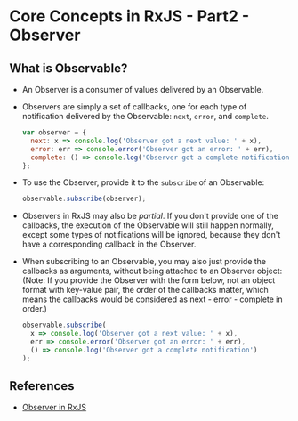 # Core Concepts in RxJS - Part2 - Observer

## What is Observable?

- An Observer is a consumer of values delivered by an Observable.

- Observers are simply a set of callbacks, one for each type of notification delivered by the Observable: `next`, `error`, and `complete`.

  ```javascript
  var observer = {
    next: x => console.log('Observer got a next value: ' + x),
    error: err => console.error('Observer got an error: ' + err),
    complete: () => console.log('Observer got a complete notification'),
  };
  ```

- To use the Observer, provide it to the `subscribe` of an Observable:

  ```javascript
  observable.subscribe(observer);
  ```

- Observers in RxJS may also be *partial*. If you don't provide one of the callbacks, the execution of the Observable will still happen normally, except some types of notifications will be ignored, because they don't have a corresponding callback in the Observer.

- When subscribing to an Observable, you may also just provide the callbacks as arguments, without being attached to an Observer object: (Note: If you provide the Observer with the form below, not an object format with key-value pair, the order of the callbacks matter, which means the callbacks would be considered as next - error - complete in order.)

  ```javascript
  observable.subscribe(
    x => console.log('Observer got a next value: ' + x),
    err => console.error('Observer got an error: ' + err),
    () => console.log('Observer got a complete notification')
  );
  ```

## References

- [Observer in RxJS](http://reactivex.io/rxjs/manual/overview.html#observer)
